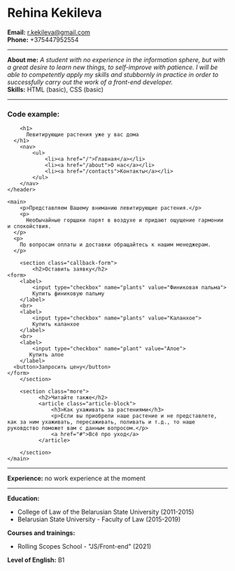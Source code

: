 # Rehina Kekileva
**Email:** r.kekileva@gmail.com  
**Phone:** +375447952554 
***
**About me:** _A student with no experience in the information sphere, but with a great desire to learn new things, to self-improve with patience. I will be able to competently apply my skills and stubbornly in practice in order to successfully carry out the work of a front-end developer._  
**Skills:** HTML (basic), CSS (basic) 
***
### Code example:
```<header>
    <h1>
      Левитирующие растения уже у вас дома
  </h1>
    <nav> 
        <ul>
            <li><a href="/">Главная</a></li>
            <li><a href="/about">О нас</a></li>
            <li><a href="/contacts">Контакты</a></li>
        </ul>
    </nav>
</header>

<main>
    <p>Представляем Вашему вниманию левитирующие растения.</p>
    <p>
      Необычайные горщшки парят в воздухе и придают ощущение гармонии и спокойствия. 
  </p>
  <p>
    По вопросам оплаты и доставки обращайтесь к нашим менеджерам.
  </p>

    <section class="callback-form">
        <h2>Оставить заявку</h2>
<form>
    <label>
        <input type="checkbox" name="plants" value="Финиковая пальма">
        Купить финиковую пальму
    </label>
    <br>
    <label>
        <input type="checkbox" name="plants" value="Каланхое">
        Купить каланхое
    </label>
    <br>
    <label>
        <input type="checkbox" name="plant" value="Алое">
       Купить алое
    </label>
  <button>Запросить цену</button>
</form>
    </section>

    <section class="more">
          <h2>Читайте также</h2>
          <article class="article-block">
              <h3>Как ухаживать за растениями</h3>
              <p>Если вы приобрели наше растение и не представлете, как за ним ухаживать, пересаживать, поливать и т.д., то наше руковдство поможет вам с данным вопросом.</p>
              <a href="#">Всё про уход</a>
          </article>

    </section>
</main>
```
***
**Experience:** no work experience at the moment  
***
**Education:**
* College of Law of the Belarusian State University (2011-2015)  
* Belarusian State University - Faculty of Law (2015-2019)  

**Courses and trainings:**
* Rolling Scopes School - "JS/Front-end" (2021)  

**Level of English:** B1
